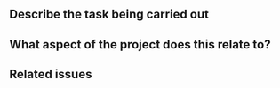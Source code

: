 ## Describe the task being carried out

## What aspect of the project does this relate to?

## Related issues